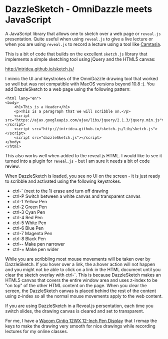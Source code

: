 # DazzleSketch - OmniDazzle meets JavaScript
A JavaScript library that allows one to sketch over a web page or `reveal.js` presentation.  Quite useful when using
`reveal.js` to give a live lecture or when you are using `reveal.js` to record a lecture using a tool like
<a href="https://www.techsmith.com/camtasia.html" target="_blank">Camtasia</a>.

This is a bit of code that builds on the excellent `sketch.js` library that implements a simple sketching tool
using jQuery and the HTML5 canvas:

http://intridea.github.io/sketch.js/

I mimic the UI and keystrokes of the OmniDazzle drawing tool that worked so well but was not compatible with MacOS versions
beyond 10.8 :(. You add DazzleSketch to a web page using the following pattern:

    <html lang="en">
    <body>
        <h1>This is a Header</h1>
        <p>This is a paragraph that we will scribble on.</p>
        <script src="https://ajax.googleapis.com/ajax/libs/jquery/2.1.3/jquery.min.js"></script>
        <script src="http://intridea.github.io/sketch.js/lib/sketch.js"></script>
        <script src="dazzleSketch.js"></script>
    </body>
    </html>

This also works well when added to the reveal.js HTML.  I would like to see it turned into a plugin for
`reveal.js` - but I am sure it needs a bit of code review.

When DazzleSketch is loaded, you see no UI on the screen - it is just ready to scribble and
activated using the following keystrokes.

* ctrl-` (next to the 1) erase and turn off drawing
* ctrl-P Switch between a white canvas and transparent canvas
* ctrl-1 Yellow Pen
* ctrl-2 Green Pen
* ctrl-3 Cyan Pen
* ctrl-4 Red Pen
* ctrl-5 White Pen
* ctrl-6 Blue Pen
* ctrl-7 Magenta Pen
* ctrl-8 Black Pen
* ctrl-- Make pen narrower
* ctrl-= Make pen wider

While you are scribbling most mouse movements will be taken over by
DazzleSketch.  If you hover over a link, the
a:hover action will not happen and you might not be able to click on a link in the HTML document until you
clear the sketch overlay with ctrl-`.  This is because DazzleSketch makes an HTML5 canvas that covers
the entire window area and uses z-index to be "on top" of the other
HTML content on the page.   When you clear
the screen, the DazzleSketch canvas is placed behind the rest of the content using z-index
so all the normal mouse movements apply to the web content.

If you are using DazzleSketch in a Reveal.js persentation, each time you switch slides, 
the drawing canvas is cleared and set to transparent.

For me, I have a <a target="_blank" href="http://www.amazon.com/gp/product/B00115OFJK/ref=as_li_tl?ie=UTF8&camp=1789&creative=390957&creativeASIN=B00115OFJK&linkCode=as2&tag=drchu02-20&linkId=VKON6Z2MQ3TLWN6S">Wacom Cintiq 12WX 12-Inch Pen Display</a><img src="http://ir-na.amazon-adsystem.com/e/ir?t=drchu02-20&l=as2&o=1&a=B00115OFJK" width="1" height="1" border="0" alt="" style="border:none !important; margin:0px !important;" />
that I remap the keys to make the drawing very smooth for nice drawings while recording lectures for
my online classes.



